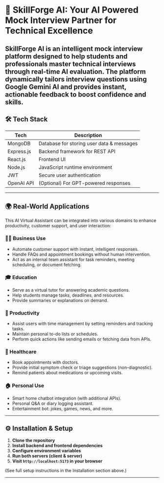 # 🚀 SkillForge AI: Your AI Powered Mock Interview Partner for Technical Excellence

SkillForge AI is an intelligent mock interview platform designed to help students and professionals master technical interviews through real-time AI evaluation. The platform dynamically tailors interview questions using Google Gemini AI and provides instant, actionable feedback to boost confidence and skills.
---

## 🛠 Tech Stack

| Tech       | Description                     |
|------------|---------------------------------|
| MongoDB    | Database for storing user data & messages |
| Express.js | Backend framework for REST API  |
| React.js   | Frontend UI                     |
| Node.js    | JavaScript runtime environment  |
| JWT        | Secure user authentication      |
| OpenAI API | (Optional) For GPT-powered responses |

---

## 🌍 Real-World Applications

This AI Virtual Assistant can be integrated into various domains to enhance productivity, customer support, and user interaction:

### 🧑‍💼 Business Use
- Automate customer support with instant, intelligent responses.
- Handle FAQs and appointment bookings without human intervention.
- Act as an internal team assistant for task reminders, meeting scheduling, or document fetching.

### 🎓 Education
- Serve as a virtual tutor for answering academic questions.
- Help students manage tasks, deadlines, and resources.
- Provide summaries or explanations on demand.

### 💼 Productivity
- Assist users with time management by setting reminders and tracking tasks.
- Maintain personal to-do lists or schedules.
- Perform quick actions like sending emails or fetching data from APIs.

### 🏥 Healthcare
- Book appointments with doctors.
- Provide initial symptom check or triage suggestions (non-diagnostic).
- Remind patients about medications or upcoming visits.

### 🏠 Personal Use
- Smart home chatbot integration (with additional APIs).
- Personal Q&A or diary logging assistant.
- Entertainment bot: jokes, games, news, and more.

---

## ⚙️ Installation & Setup

1. **Clone the repository**
2. **Install backend and frontend dependencies**
3. **Configure environment variables**
4. **Run both servers (client & server)**
5. **Visit `http://localhost:5173` in your browser**

(See full setup instructions in the Installation section above.)

---
